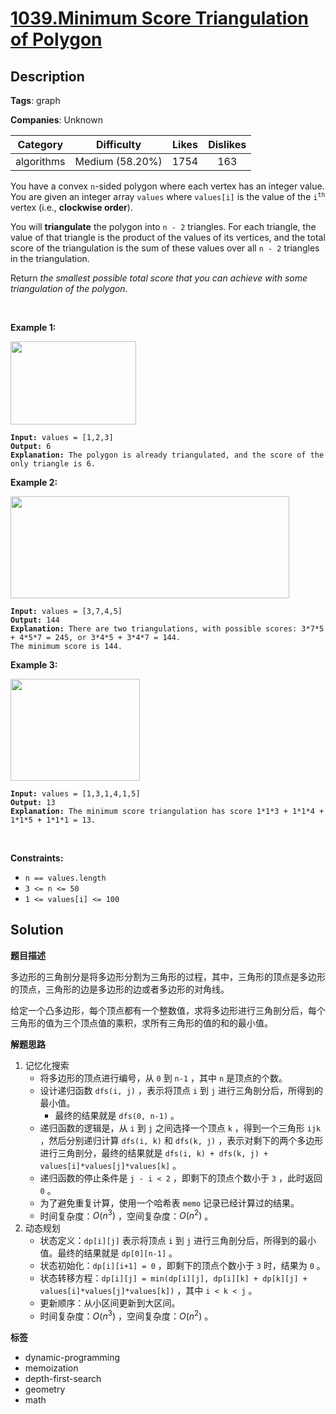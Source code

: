 # [1039.Minimum Score Triangulation of Polygon](https://leetcode.com/problems/minimum-score-triangulation-of-polygon/description/)

## Description

**Tags**: graph

**Companies**: Unknown

|  Category  |   Difficulty    | Likes | Dislikes |
| :--------: | :-------------: | :---: | :------: |
| algorithms | Medium (58.20%) | 1754  |   163    |

<p>You have a convex <code>n</code>-sided polygon where each vertex has an integer value. You are given an integer array <code>values</code> where <code>values[i]</code> is the value of the <code>i<sup>th</sup></code> vertex (i.e., <strong>clockwise order</strong>).</p>
<p>You will <strong>triangulate</strong> the polygon into <code>n - 2</code> triangles. For each triangle, the value of that triangle is the product of the values of its vertices, and the total score of the triangulation is the sum of these values over all <code>n - 2</code> triangles in the triangulation.</p>
<p>Return <em>the smallest possible total score that you can achieve with some triangulation of the polygon</em>.</p>
<p>&nbsp;</p>
<p><strong class="example">Example 1:</strong></p>
<img alt="" src="https://assets.leetcode.com/uploads/2021/02/25/shape1.jpg" style="width: 201px; height: 133px;" />
<pre><code><strong>Input:</strong> values = [1,2,3]
<strong>Output:</strong> 6
<strong>Explanation:</strong> The polygon is already triangulated, and the score of the only triangle is 6.</code></pre>
<p><strong class="example">Example 2:</strong></p>
<img alt="" src="https://assets.leetcode.com/uploads/2021/02/25/shape2.jpg" style="width: 446px; height: 163px;" />
<pre><code><strong>Input:</strong> values = [3,7,4,5]
<strong>Output:</strong> 144
<strong>Explanation:</strong> There are two triangulations, with possible scores: 3*7*5 + 4*5*7 = 245, or 3*4*5 + 3*4*7 = 144.
The minimum score is 144.</code></pre>
<p><strong class="example">Example 3:</strong></p>
<img alt="" src="https://assets.leetcode.com/uploads/2021/02/25/shape3.jpg" style="width: 207px; height: 163px;" />
<pre><code><strong>Input:</strong> values = [1,3,1,4,1,5]
<strong>Output:</strong> 13
<strong>Explanation:</strong> The minimum score triangulation has score 1*1*3 + 1*1*4 + 1*1*5 + 1*1*1 = 13.</code></pre>
<p>&nbsp;</p>
<p><strong>Constraints:</strong></p>
<ul>
  <li><code>n == values.length</code></li>
  <li><code>3 &lt;= n &lt;= 50</code></li>
  <li><code>1 &lt;= values[i] &lt;= 100</code></li>
</ul>

## Solution

**题目描述**

多边形的三角剖分是将多边形分割为三角形的过程，其中，三角形的顶点是多边形的顶点，三角形的边是多边形的边或者多边形的对角线。

给定一个凸多边形，每个顶点都有一个整数值，求将多边形进行三角剖分后，每个三角形的值为三个顶点值的乘积，求所有三角形的值的和的最小值。

**解题思路**

1. 记忆化搜索
   - 将多边形的顶点进行编号，从 `0` 到 `n-1` ，其中 `n` 是顶点的个数。
   - 设计递归函数 `dfs(i, j)` ，表示将顶点 `i` 到 `j` 进行三角剖分后，所得到的最小值。
     - 最终的结果就是 `dfs(0, n-1)` 。
   - 递归函数的逻辑是，从 `i` 到 `j` 之间选择一个顶点 `k` ，得到一个三角形 `ijk` ，然后分别递归计算 `dfs(i, k)` 和 `dfs(k, j)` ，表示对剩下的两个多边形进行三角剖分，最终的结果就是 `dfs(i, k) + dfs(k, j) + values[i]*values[j]*values[k]` 。
   - 递归函数的停止条件是 `j - i < 2` ，即剩下的顶点个数小于 `3` ，此时返回 `0` 。
   - 为了避免重复计算，使用一个哈希表 `memo` 记录已经计算过的结果。
   - 时间复杂度：$O(n^3)$ ，空间复杂度：$O(n^2)$ 。
2. 动态规划
   - 状态定义：`dp[i][j]` 表示将顶点 `i` 到 `j` 进行三角剖分后，所得到的最小值。最终的结果就是 `dp[0][n-1]` 。
   - 状态初始化：`dp[i][i+1] = 0` ，即剩下的顶点个数小于 `3` 时，结果为 `0` 。
   - 状态转移方程：`dp[i][j] = min(dp[i][j], dp[i][k] + dp[k][j] + values[i]*values[j]*values[k])` ，其中 `i < k < j` 。
   - 更新顺序：从小区间更新到大区间。
   - 时间复杂度：$O(n^3)$ ，空间复杂度：$O(n^2)$ 。

**标签**

- dynamic-programming
- memoization
- depth-first-search
- geometry
- math
